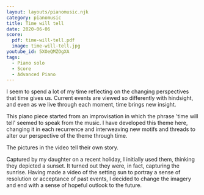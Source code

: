 ```yaml
---
layout: layouts/pianomusic.njk
category: pianomusic
title: Time will tell
date: 2020-06-06
score:
  pdf: time-will-tell.pdf
  image: time-will-tell.jpg
youtube_id: 5XOeQMZOgXA
tags:
  - Piano solo
  - Score
  - Advanced Piano
---
```


I seem to spend a lot of my time reflecting on the changing perspectives that time gives us. Current events are viewed so differently with hindsight, and even as we live through each moment, time brings new insight.

This piano piece started from an improvisation in which the phrase 'time will tell' seemed to speak from the music. I have developed this theme here, changing it in each recurrence and interweaving new motifs and threads to alter our perspective of the theme through time.

The pictures in the video tell their own story.

Captured by my daughter on a recent holiday, I initially used them, thinking they depicted a sunset. It turned out they were, in fact, capturing the sunrise. Having made a video of the setting sun to portray a sense of resolution or acceptance of past events, I decided to change the imagery and end with a sense of hopeful outlook to the future.
